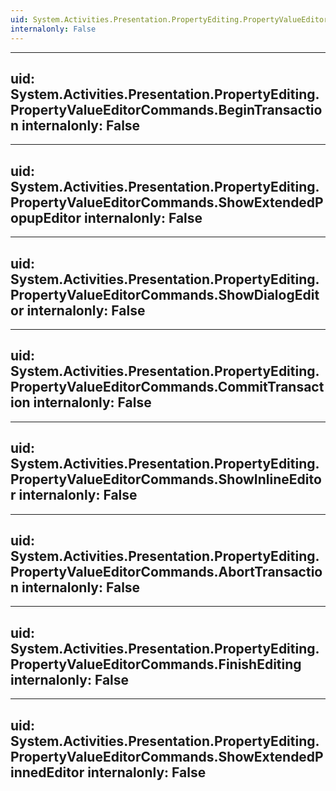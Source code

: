 ```yaml
---
uid: System.Activities.Presentation.PropertyEditing.PropertyValueEditorCommands
internalonly: False
---
```


---
uid: System.Activities.Presentation.PropertyEditing.PropertyValueEditorCommands.BeginTransaction
internalonly: False
---

---
uid: System.Activities.Presentation.PropertyEditing.PropertyValueEditorCommands.ShowExtendedPopupEditor
internalonly: False
---

---
uid: System.Activities.Presentation.PropertyEditing.PropertyValueEditorCommands.ShowDialogEditor
internalonly: False
---

---
uid: System.Activities.Presentation.PropertyEditing.PropertyValueEditorCommands.CommitTransaction
internalonly: False
---

---
uid: System.Activities.Presentation.PropertyEditing.PropertyValueEditorCommands.ShowInlineEditor
internalonly: False
---

---
uid: System.Activities.Presentation.PropertyEditing.PropertyValueEditorCommands.AbortTransaction
internalonly: False
---

---
uid: System.Activities.Presentation.PropertyEditing.PropertyValueEditorCommands.FinishEditing
internalonly: False
---

---
uid: System.Activities.Presentation.PropertyEditing.PropertyValueEditorCommands.ShowExtendedPinnedEditor
internalonly: False
---
